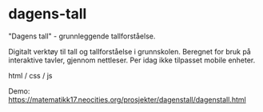 # dagens-tall
"Dagens tall" - grunnleggende tallforståelse.

Digitalt verktøy til tall og tallforståelse i grunnskolen.
Beregnet for bruk på interaktive tavler, gjennom nettleser.
Per idag ikke tilpasset mobile enheter.

html / css / js

Demo: https://matematikk17.neocities.org/prosjekter/dagenstall/dagenstall.html
